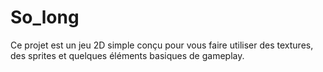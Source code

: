 # So_long
Ce projet est un jeu 2D simple conçu pour vous faire utiliser des textures, des sprites et quelques éléments basiques de gameplay.
